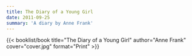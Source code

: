 ```yaml
---
title: The Diary of a Young Girl
date: 2011-09-25
summary: 'A diary by Anne Frank'
---
```


{{< booklist/book
title="The Diary of a Young Girl"
author="Anne Frank"
cover="cover.jpg"
format="Print" >}}

